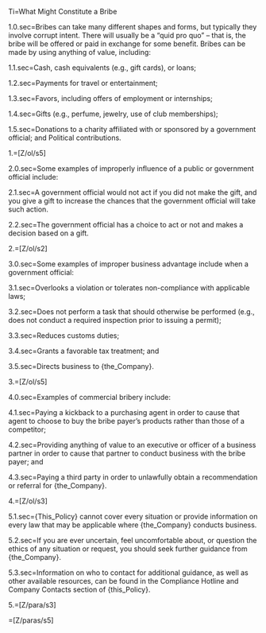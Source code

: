 Ti=What Might Constitute a Bribe

1.0.sec=Bribes can take many different shapes and forms, but typically they involve corrupt intent.  There will usually be a “quid pro quo” – that is, the bribe will be offered or paid in exchange for some benefit.  Bribes can be made by using anything of value, including:

1.1.sec=Cash, cash equivalents (e.g., gift cards), or loans;

1.2.sec=Payments for travel or entertainment;

1.3.sec=Favors, including offers of employment or internships;

1.4.sec=Gifts (e.g., perfume, jewelry, use of club memberships);

1.5.sec=Donations to a charity affiliated with or sponsored by a government official; and Political contributions.

1.=[Z/ol/s5]

2.0.sec=Some examples of improperly influence of a public or government official include:

2.1.sec=A government official would not act if you did not make the gift, and you give a gift to increase the chances that the government official will take such action.

2.2.sec=The government official has a choice to act or not and makes a decision based on a gift.

2.=[Z/ol/s2]

3.0.sec=Some examples of improper business advantage include when a government official:

3.1.sec=Overlooks a violation or tolerates non-compliance with applicable laws;

3.2.sec=Does not perform a task that should otherwise be performed (e.g., does not conduct a required inspection prior to issuing a permit);

3.3.sec=Reduces customs duties;

3.4.sec=Grants a favorable tax treatment; and

3.5.sec=Directs business to {the_Company}.

3.=[Z/ol/s5]

4.0.sec=Examples of commercial bribery include:

4.1.sec=Paying a kickback to a purchasing agent in order to cause that agent to choose to buy the bribe payer’s products rather than those of a competitor;

4.2.sec=Providing anything of value to an executive or officer of a business partner in order to cause that partner to conduct business with the bribe payer; and

4.3.sec=Paying a third party in order to unlawfully obtain a recommendation or referral for {the_Company}.

4.=[Z/ol/s3]

5.1.sec={This_Policy} cannot cover every situation or provide information on every law that may be applicable where {the_Company} conducts business.

5.2.sec=If you are ever uncertain, feel uncomfortable about, or question the ethics of any situation or request, you should seek further guidance from {the_Company}.

5.3.sec=Information on who to contact for additional guidance, as well as other available resources, can be found in the Compliance Hotline and Company Contacts section of {this_Policy}.

5.=[Z/para/s3]
  
=[Z/paras/s5]
